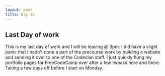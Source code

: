 ```yaml
---
layout: post
title: Day 15
---
```



## Last Day of work 	

This is my last day of work and I will be leaving @ 3pm. I did have a slight panic that I hadn't done a part of the precourse work by building a website and sending it over to one of the Codeclan staff. I just quickly flung my portfolio pages for FreeCodeCamp over after a few tweaks here and there. Taking a few days off before I start on Monday.  
